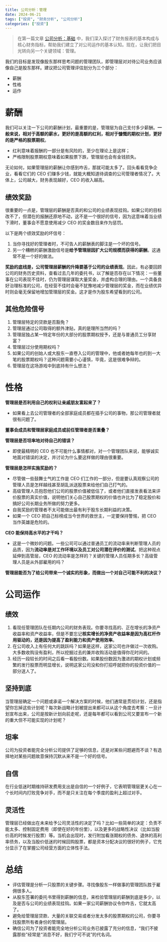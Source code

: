 ```yaml
---
title: 公司分析：管理
date: 2024-06-21
tags: ["投资", "财务分析", "公司分析"]
categories: ["投资"]
---
```


>在第一篇文章 [公司分析：基础](/post/2024/company-structure-1/) 中，我们深入探讨了财务报表的基本构成与核心财务指标，帮助我们建立了对公司运作的基本认知。现在，让我们把目光转向另一个关键领域：管理。

我们的目标是发现像股东那样思考问题的管理团队，即管理层对对待公司业务应该像自己是股东那样。建议把公司管理评估划分为三个部分：
- 薪酬
- 性格
- 运作

# 薪酬

我们可以关注一下公司的薪酬计划，最重要的是，管理层为自己支付多少薪酬。**一般来说，相对于高额的薪水，更好的是高额的红利，相对于慷慨的期权计划，更好的是严格的股票期权**。
- 红利意味着报酬的一部分是有风险的，至少在理论上是这样；
- 严格限制股票期权意味着如果股票下跌，管理层也会有金钱损失。

无论如何，如果管理层的薪酬让你感到咋舌，那就可能太多了。回头看看竞争企业，看看它们的 CEO 们赚多少钱，就能大概知道待调查的公司管理者情况了。大体上，公司越大，财务表现越好，CEO 的收入越高。

## 绩效奖励

很重要的一点是，管理层的薪酬是否真的和公司的业绩表现挂钩。如果公司的目标改不了，但潜在的报酬还原地不动，这不是一个很好的信号，因为这意味着当业绩下滑时，董事会不愿意使用减少 CEO 的奖金数目来作为惩罚。

以下是两个绩效奖励的坏信号：
1. 当你寻找好的管理者时，不可告人的薪酬表的脚注是一个坏的信号。
2. 另一个糟糕的薪酬激励信号是**给予管理层因扩大公司规模而获得的薪酬**。这通常不是一个好的做法。

**奖励的底线是，公司管理层薪酬的升降要基于公司的业绩表现**。因此，有必要回顾公司的财务历史资料，查看过去几年的委托书，以了解是否存在以下情况：一些董事在公司表现不佳时，仍为管理层谋取大量奖金，并虚构合理的理由。一个具备良好治理标准的公司，在经营不佳时会毫不犹豫地减少管理层的奖金，而在业绩优异时则会毫无保留地增加管理层的奖金。这才是作为股东希望看到的公司。

## 其他危险信号

1. 管理层特定的贷款是否豁免？
2. 管理层通过公司取得的额外津贴，真的是理所当然的吗？
3. 管理层独占某一特定年份的大部分的股票期权授予，还是与普通员工分享财富？
4. 管理层过分使用期权吗？
5. 如果公司的创始人或大股东一直卷入公司的管理中，他或者她每年也的到一大笔的股票期权吗？这种问题需要小心谨慎，毕竟，这是很难争辩的。
6. 管理层在这场游戏中到底持有什么想法？

# 性格

**管理层是否利用自己的权利让亲戚朋友富起来了？**
- 如果看上去公司管理者的全部家庭成员都在插手公司的事物，那公司管理者就很有问题了。

**董事会成员和管理层家庭成员或前任管理者是否重叠？**

**管理层是否坦率地对待自己的错误？**
- 即使最精明的 CEO 也不可能什么事情都对，对一个管理团队来说，能够诚实地面对错误的决定，并讨论为什么要这样做的理由很重要。

**管理层是怎样实施奖励的？**
- 尽管做一些鼓舞士气的工作是 CEO 们工作的一部分，但是要认真观察公司的管理人员是怎样越线甚至胡乱派送股票来给他们自己打气的。
- 高级管理人员抱怨他们公司的股票价值被低估了，或者他们直接发表看法来评价股票的真实价值，说明他们关心自己股票期权的价值也许比为了稳定股价和搞好公司长期业务所做的努力更多。
- 自我奖励的管理者不太可能做出最有利于股东长期利益的决策。
- 如果一个 CEO 把自己标榜成当今世界的救世主，一定要保持警惕，把 CEO 当作英雄是危险的。

**CEO 能保持高水平的才干吗？**
- 这是一个微妙的问题。一些公司可以通过普通员工的流动率来判断管理人员的品质，因为**流动率是对工作环境以及员工对公司潜在评价的测试**。把这种观点延伸到高管层，CEO 的流动率是怎样的？关键的管理人员任期多长？高级管理人员是从外部雇用的吗？

**管理层能否为了给公司带来一个诚实的形象，而做出一个对自己可能不利的决议？**

# 公司运作

## 绩效

1. 看现任管理团队在任期内公司的财务表现。你要寻找高的、正在增长的净资产收益率和资产收益率，但是不要忘记**核实增长的净资产收益率是因为高杠杆作用驱动的，还是因为提高了盈利能力和资产使用效率**。
2. 在公司收入上有任何大的跳跃吗？如果是这样，这家公司也许做过一次收购。大多数收购没有盈利，所以挖掘过去的兼并收购活动是值得你花时间的。
3. 经历一段较长的时间之后看一看股份数。如果股份数因为激进的期权计划或频繁的发行股票而明显增长，说明这家公司没和你打招呼就把你的投资价值的一部分送人了。

## 坚持到底

当管理层确定一个问题或承诺一个解决方案的时候，他们通常是贯彻计划，还是指望你忘掉这些计划呢？每次新战略计划被提出来都可以从这个角度去考察：一旦计划宣布出来，公司是按新计划向前走呢，还是每年都可以看到公司又要宣布一个新的重大但不可能实现的计划呢？

## 坦率

公司为投资者能完全分析公司提供了足够的信息，还是对某些问题避而不谈？有选择地对某些问题故意保持沉默从来不是一个好的信号。

## 自信

在行业低迷时期维持研发费用支出是自信的一个好例子，它表明管理层更关心在一个长时间内打败竞争对手，而不是只关注在每个季度的盈利上超过对手。

## 灵活性

管理层已经做出在未来给予公司灵活性的决定了吗？比如一些简单的决定：负责不能太多、控制固定费用（即使在好的年份里），以及更多的战略性决议（比如当股价高的时候发行股票）等。当机会出现时，发行附加看涨期权的债务、退休的高利率债务，以及当股价低迷的时候回购股票，都是资本分配决议的很好的例子，它充分显示了在掌握公司经营方面的立体性手法。


# 总结

- 评估管理是分析一只股票的关键步骤。寻找像股东一样做事的管理团队胜于雇佣很多人。
- 从股东签署的委托书里得到薪酬的信息，来检验管理层的薪酬到底是多少，以及是否与公司的业绩表现挂钩。如果一家公司薪酬协议令你咋舌，它就太高了。
- 避免给管理层贷款、大量的关联交易或者分发太多的股票期权的公司，你要寻找股票所有者身份的管理层。
- 确信公司为了投资者能完全地分析公司业务已披露了充分的信息，“我们不披露那些”经常是“消息不好，我们宁可不说”的代名词。